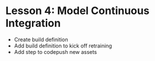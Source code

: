 # Lesson 4: Model Continuous Integration

- Create build definition 
- Add build definition to kick off retraining
- Add step to codepush new assets